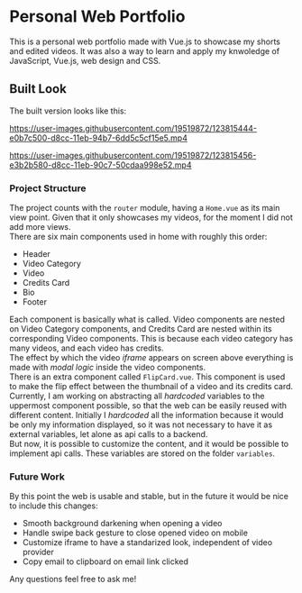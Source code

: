 # Personal Web Portfolio

This is a personal web portfolio made with Vue.js to showcase my shorts and edited videos. It was also a way to learn and apply my knwoledge of JavaScript, Vue.js, web design and CSS.  

## Built Look

The built version looks like this:

https://user-images.githubusercontent.com/19519872/123815444-e0b7c500-d8cc-11eb-94b7-6dd5c5cf15e5.mp4

https://user-images.githubusercontent.com/19519872/123815456-e3b2b580-d8cc-11eb-90c7-50cdaa998e52.mp4

### Project Structure

The project counts with the `router` module, having a `Home.vue` as its main view point. Given that it only showcases my videos, for the moment I did not add more views.  
There are six main components used in home with roughly this order:

- Header
- Video Category
- Video
- Credits Card
- Bio
- Footer

Each component is basically what is called. Video components are nested on Video Category components, and Credits Card are nested within its corresponding Video components. This is because each video category has many videos, and each video has credits.  
The effect by which the video _iframe_ appears on screen above everything is made with _modal logic_ inside the video components.  
There is an extra component called `FlipCard.vue`. This component is used to make the flip effect between the thumbnail of a video and its credits card.  
Currently, I am working on abstracting all _hardcoded_ variables to the uppermost component possible, so that the web can be easily reused with different content. Initially I _hardcoded_ all the information because it would be only my information displayed, so it was not necessary to have it as external variables, let alone as api calls to a backend.  
But now, it is possible to customize the content, and it would be possible to implement api calls. These variables are stored on the folder `variables`.

### Future Work

By this point the web is usable and stable, but in the future it would be nice to include this changes:

- Smooth background darkening when opening a video
- Handle swipe back gesture to close opened video on mobile
- Customize iframe to have a standarized look, independent of video provider
- Copy email to clipboard on email link clicked



Any questions feel free to ask me!
